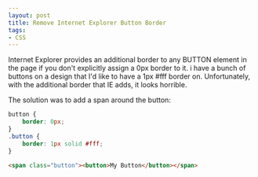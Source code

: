 ```yaml
---
layout: post
title: Remove Internet Explorer Button Border
tags:
- CSS
---
```


Internet Explorer provides an additional border to any BUTTON element in the page if you don't explicitly assign a 0px border to it.  i have a bunch of buttons on a design that I'd like to have a 1px #fff border on.  Unfortunately, with the additional border that IE adds, it looks horrible.

The solution was to add a span around the button:

```css
button {
    border: 0px;
}
.button {
    border: 1px solid #fff;
}
```

```html
<span class="button"><button>My Button</button></span>
```
    
